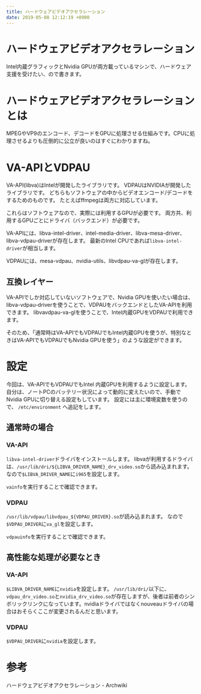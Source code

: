```yaml
---
title: ハードウェアビデオアクセラレーション
date: 2019-05-08 12:12:19 +0900
---
```


ハードウェアビデオアクセラレーション
===

Intel内蔵グラフィックとNvidia GPUが両方載っているマシンで、ハードウェア支援を受けたい、ので書きます。

# ハードウェアビデオアクセラレーションとは

MPEGやVP9のエンコード、デコードをGPUに処理させる仕組みです。CPUに処理させるよりも圧倒的に公立が良いのはすぐにわかりますね。

# VA-APIとVDPAU

VA-API(libva)はIntelが開発したライブラリです。
VDPAUはNVIDIAが開発したライブラリです。
どちらもソフトウェアの中からビデオエンコード/デコードをするためのものです。
たとえばffmpegは両方に対応しています。

これらはソフトウェアなので、実際には利用するGPUが必要です。
両方共、利用するGPUごとにドライバ（バックエンド）が必要です。

VA-APIには、libva-intel-driver、intel-media-driver、libva-mesa-driver、libva-vdpau-driverが存在します。
最新のIntel CPUであれば`libva-intel-driver`が相当します。

VDPAUには、mesa-vdpau、nvidia-utils、libvdpau-va-glが存在します。

## 互換レイヤー

VA-APIでしか対応していないソフトウェアで、Nvidia GPUを使いたい場合は、libva-vdpau-driverを使うことで、VDPAUをバックエンドとしたVA-APIを利用できます。
libvavdpau-va-glを使うことで、Intel内蔵GPUをVDPAUで利用できます。

そのため、「通常時はVA-APIでもVDPAUでもIntel内蔵GPUを使うが、特別なときはVA-APIでもVDPAUでもNvidia GPUを使う」のような設定ができます。

# 設定

今回は、VA-APIでもVDPAUでもIntel 内蔵GPUを利用するように設定します。
自分は、ノートPCのバッテリー状況によって動的に変えたいので、手動でNvidia GPUに切り替える設定もしています。
設定には主に環境変数を使うので、 `/etc/environment` へ追記をします。

## 通常時の場合

### VA-API

`libva-intel-driver`ドライバをインストールします。
libvaが利用するドライバは、`/usr/lib/dri/${LIBVA_DRIVER_NAME}_drv_video.so`から読み込まれます。
なので`$LIBVA_DRIVER_NAME`に`i965`を設定します。

`vainfo`を実行することで確認できます。

### VDPAU

`/usr/lib/vdpau/libvdpau_${VDPAU_DRIVER}.so`が読み込まれます。
なので`$VDPAU_DRIVER`に`va_gl`を設定します。

`vdpauinfo`を実行することで確認できます。

## 高性能な処理が必要なとき

### VA-API

`$LIBVA_DRIVER_NAME`に`nvidia`を設定します。
`/usr/lib/dri/`以下に、`vdpau_drv_video.so`と`nvidia_drv_video.so`が存在しますが、後者は前者のシンボリックリンクになっています。nvidiaドライバではなくnouveauドライバの場合はおそらくここが変更されるんだと思います。

### VDPAU

`$VDPAU_DRIVER`に`nvidia`を設定します。
# 参考

ハードウェアビデオアクセラレーション - Archwiki
